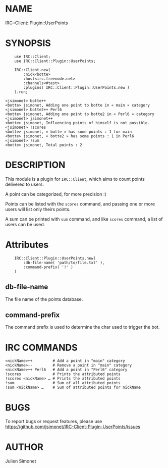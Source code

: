 # NAME

IRC::Client::Plugin::UserPoints

# SYNOPSIS

```perl6
    use IRC::Client;
    use IRC::Client::Plugin::UserPoints;

    IRC::Client.new(
        :nick<botte>
        :host<irc.freenode.net>
        :channels<#test>
        :plugins( IRC::Client::Plugin::UserPoints.new )
    ).run;
```

```irc
<jsimonet> botte++
<botte> jsimonet, Adding one point to botte in « main » category
<jsimonet> botte2++ Perl6
<botte> jsimonet, Adding one point to botte2 in « Perl6 » category
<jsimonet> jsimonet++
<botte> jsimonet, Influencing points of himself is not possible.
<jsimonet> !scores
<botte> jsimonet, « botte » has some points : 1 for main
<botte> jsimonet, « botte2 » has some points : 1 in Perl6
<jsimonet> !sum
<botte> jsimonet, Total points : 2
```

# DESCRIPTION

This module is a plugin for `IRC::Client`, which aims to count points delivered to users.

A point can be categorized, for more precision :)

Points can be listed with the `scores` command, and passing one or more users
will list only theirs points.

A sum can be printed with `sum` command, and like `scores` command, a list of users
can be used.

# Attributes

```perl6
    IRC::Client::Plugin::UserPoints.new(
        :db-file-name( 'path/to/file.txt' ),
        :command-prefix( '!' )
    )
```

## db-file-name

The file name of the points database.

## command-prefix

The command prefix is used to determine the char used to trigger the bot.

# IRC COMMANDS

```irc
<nickName>++         # Add a point in "main" category
<nickName>--         # Remove a point in "main" category
<nickName>++ Perl6   # Add a point in "Perl6" category
!scores              # Prints the attributed points
!scores <nickName> … # Prints the attributed points
!sum                 # Sum of all attributed points
!sum <nickName> …    # Sum of attributed points for nickName
```

# BUGS

To report bugs or request features, please use
https://github.com/jsimonet/IRC-Client-Plugin-UserPoints/issues

# AUTHOR

Julien Simonet
